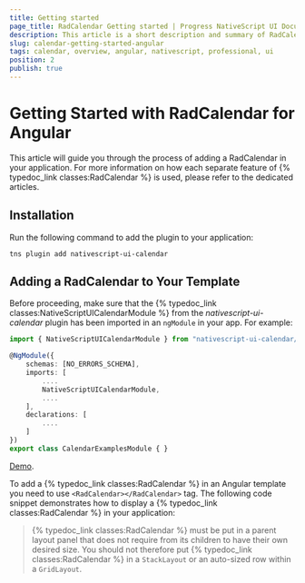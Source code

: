 ```yaml
---
title: Getting started
page_title: RadCalendar Getting started | Progress NativeScript UI Documentation
description: This article is a short description and summary of RadCalendar's features and their usage with Angular
slug: calendar-getting-started-angular
tags: calendar, overview, angular, nativescript, professional, ui
position: 2
publish: true
---
```


# Getting Started with RadCalendar for Angular 
This article will guide you through the process of adding a RadCalendar in your application. For more information on how each separate feature of {% typedoc_link classes:RadCalendar %} is used, please refer to the dedicated articles.

## Installation
Run the following command to add the plugin to your application:

```
tns plugin add nativescript-ui-calendar
```

## Adding a RadCalendar to Your Template
Before proceeding, make sure that the {% typedoc_link classes:NativeScriptUICalendarModule %} from the *nativescript-ui-calendar* plugin has been imported in an `ngModule` in your app. For example:

```TypeScript
import { NativeScriptUICalendarModule } from "nativescript-ui-calendar/angular";

@NgModule({
    schemas: [NO_ERRORS_SCHEMA],
    imports: [
        ....
        NativeScriptUICalendarModule,
        ....
    ],
    declarations: [
        ....
    ]
})
export class CalendarExamplesModule { }
```

[Demo](https://github.com/NativeScript/nativescript-ui-samples-angular/blob/master/calendar/app/calendar/calendar-examples.module.ts).

To add a {% typedoc_link classes:RadCalendar %} in an Angular template you need to use `<RadCalendar></RadCalendar>` tag. The following code snippet demonstrates how to display a {% typedoc_link classes:RadCalendar %} in your application:

<snippet id='angular-calendar-getting-started' />

> {% typedoc_link classes:RadCalendar %} must be put in a parent layout panel that does not require from its children to have their own desired size. You should not therefore put {% typedoc_link classes:RadCalendar %} in a `StackLayout` or an auto-sized row within a `GridLayout`.
